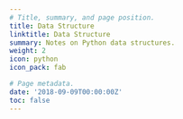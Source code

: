 ```yaml
---
# Title, summary, and page position.
title: Data Structure
linktitle: Data Structure
summary: Notes on Python data structures.
weight: 2
icon: python
icon_pack: fab

# Page metadata.
date: '2018-09-09T00:00:00Z'
toc: false
---
```

